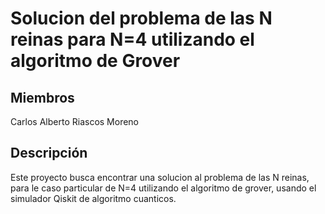 # Solucion del problema de las N reinas para N=4 utilizando el algoritmo de Grover

## Miembros 

Carlos Alberto Riascos Moreno

## Descripción

Este proyecto busca encontrar una solucion al problema de las N reinas, para le caso particular de N=4 utilizando el algoritmo de grover, usando el simulador Qiskit de algoritmo cuanticos.

